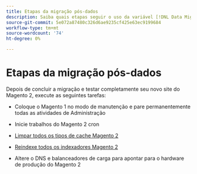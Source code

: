 ```yaml
---
title: Etapas da migração pós-dados
description: Saiba quais etapas seguir o uso da variável [!DNL Data Migration Tool] para migrar dados do Magento 1 para o Magento 2.
source-git-commit: 5e072a87480c326d6ae9235cf425e63ec9199684
workflow-type: tm+mt
source-wordcount: '74'
ht-degree: 0%

---
```



# Etapas da migração pós-dados

Depois de concluir a migração e testar completamente seu novo site do Magento 2, execute as seguintes tarefas:

* Coloque o Magento 1 no modo de manutenção e pare permanentemente todas as atividades de Administração

* Inicie trabalhos do Magento 2 cron

* [Limpar todos os tipos de cache Magento 2](../../../configuration/cli/manage-cache.md#clean-and-flush-cache-types)

* [Reindexe todos os indexadores Magento 2](../../../configuration/cli/manage-indexers.md#reindex)

* Altere o DNS e balanceadores de carga para apontar para o hardware de produção do Magento 2
